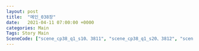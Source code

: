 ```yaml
---
layout: post
title:  "메인_038장"
date:   2021-04-11 07:00:00 +0000
categories: Main
Tags: Story Main
SceneCode: ["scene_cp38_q1_s10、3811", "scene_cp38_q1_s20、3812", "scene_cp38_q2_s10、3821", "scene_cp38_q2_s20、3822", "scene_cp38_q3_s10、3831", "scene_cp38_q3_s20、3832", "scene_cp38_q4_s10、3841", "scene_cp38_q4_s20、3842", "scene_cp38_q4_s30、3843"]
---
```

